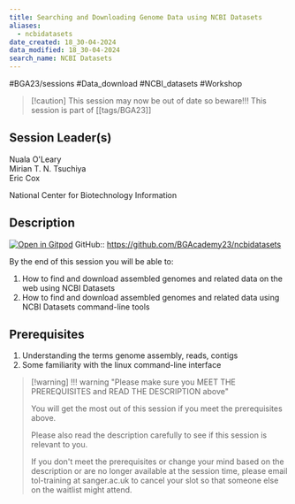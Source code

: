 ```yaml
---
title: Searching and Downloading Genome Data using NCBI Datasets
aliases:
  - ncbidatasets
date_created: 18_30-04-2024
data_modified: 18_30-04-2024
search_name: NCBI Datasets
---
```

#BGA23/sessions #Data_download #NCBI_datasets #Workshop


> [!caution] This session may now be out of date so beware!!!
> This session is part of  [[tags/BGA23]]

## Session Leader(s)

Nuala O'Leary  
Mirian T. N. Tsuchiya  
Eric Cox  

National Center for Biotechnology Information

## Description
[![Open in Gitpod](https://gitpod.io/button/open-in-gitpod.svg)](https://gitpod.io/#https://github.com/BGAcademy23/ncbidatasets)
GitHub:: https://github.com/BGAcademy23/ncbidatasets

By the end of this session you will be able to:

1. How to find and download assembled genomes and related data on the web using NCBI Datasets
2. How to find and download assembled genomes and related data using NCBI Datasets command-line tools

## Prerequisites

1. Understanding the terms genome assembly, reads, contigs
2. Some familiarity with the linux command-line interface

> [!warning] !!! warning "Please make sure you MEET THE PREREQUISITES and READ THE DESCRIPTION above"
> 
> You will get the most out of this session if you meet the prerequisites above.
> 
> Please also read the description carefully to see if this session is relevant to you.
> 
> If you don't meet the prerequisites or change your mind based on the description or are no longer available at the session time, please email tol-training at sanger.ac.uk to cancel your slot so that someone else on the waitlist might attend.
